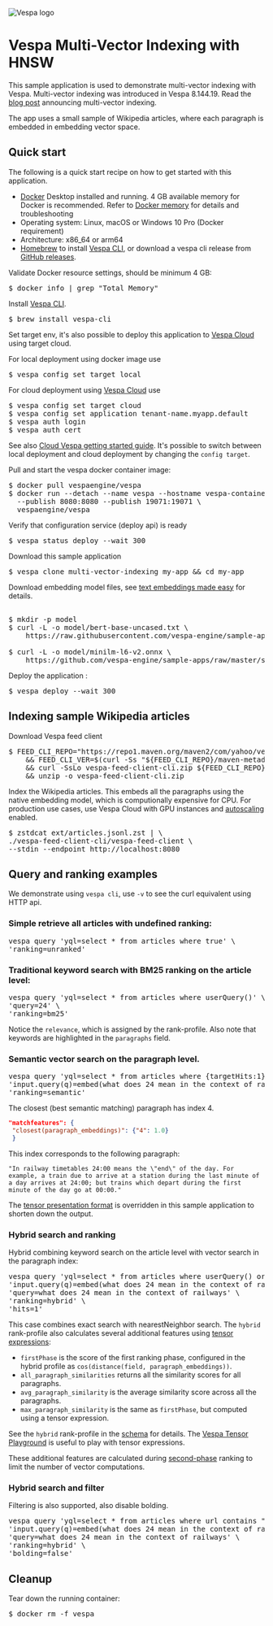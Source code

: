 <!-- Copyright Yahoo. Licensed under the terms of the Apache 2.0 license. See LICENSE in the project root.-->

![Vespa logo](https://vespa.ai/assets/vespa-logo-color.png)

# Vespa Multi-Vector Indexing with HNSW

This sample application is used to demonstrate multi-vector indexing with Vespa.
Multi-vector indexing was introduced in Vespa 8.144.19. 
Read the [blog post](https://blog.vespa.ai/) announcing multi-vector indexing. 

The app uses a small sample of Wikipedia articles, where each paragraph is embedded in embedding
vector space.

## Quick start

The following is a quick start recipe on how to get started with this application. 

* [Docker](https://www.docker.com/) Desktop installed and running. 4 GB available memory for Docker is recommended.
  Refer to [Docker memory](https://docs.vespa.ai/en/operations/docker-containers.html#memory)
  for details and troubleshooting
* Operating system: Linux, macOS or Windows 10 Pro (Docker requirement)
* Architecture: x86_64 or arm64
* [Homebrew](https://brew.sh/) to install [Vespa CLI](https://docs.vespa.ai/en/vespa-cli.html), or download 
  a vespa cli release from [GitHub releases](https://github.com/vespa-engine/vespa/releases).

Validate Docker resource settings, should be minimum 4 GB:

<pre>
$ docker info | grep "Total Memory"
</pre>

Install [Vespa CLI](https://docs.vespa.ai/en/vespa-cli.html). 

<pre >
$ brew install vespa-cli
</pre>

Set target env, it's also possible to deploy this application to [Vespa Cloud](https://cloud.vespa.ai/)
using target cloud. 

For local deployment using docker image use 

<pre data-test="exec">
$ vespa config set target local
</pre>

For cloud deployment using [Vespa Cloud](https://cloud.vespa.ai/) use

<pre>
$ vespa config set target cloud
$ vespa config set application tenant-name.myapp.default
$ vespa auth login 
$ vespa auth cert
</pre>

See also [Cloud Vespa getting started guide](https://cloud.vespa.ai/en/getting-started). 
It's possible to switch between local deployment and cloud deployment by changing the `config target`. 

Pull and start the vespa docker container image:

<pre data-test="exec">
$ docker pull vespaengine/vespa
$ docker run --detach --name vespa --hostname vespa-container \
  --publish 8080:8080 --publish 19071:19071 \
  vespaengine/vespa
</pre>

Verify that configuration service (deploy api) is ready

<pre data-test="exec">
$ vespa status deploy --wait 300
</pre>

Download this sample application 

<pre data-test="exec">
$ vespa clone multi-vector-indexing my-app && cd my-app
</pre>

Download embedding model files, see 
[text embeddings made easy](https://blog.vespa.ai/text-embedding-made-simple/) for details.

<pre data-test="exec"> 
$ mkdir -p model
$ curl -L -o model/bert-base-uncased.txt \
    https://raw.githubusercontent.com/vespa-engine/sample-apps/master/simple-semantic-search/model/bert-base-uncased.txt

$ curl -L -o model/minilm-l6-v2.onnx \
    https://github.com/vespa-engine/sample-apps/raw/master/simple-semantic-search/model/minilm-l6-v2.onnx
</pre>

Deploy the application : 

<pre data-test="exec" data-test-assert-contains="Success">
$ vespa deploy --wait 300
</pre>

## Indexing sample Wikipedia articles

Download Vespa feed client 

<pre data-test="exec">
$ FEED_CLI_REPO="https://repo1.maven.org/maven2/com/yahoo/vespa/vespa-feed-client-cli" \
	&& FEED_CLI_VER=$(curl -Ss "${FEED_CLI_REPO}/maven-metadata.xml" | sed -n 's/.*&lt;release&gt;\(.*\)&lt;.*&gt;/\1/p') \
	&& curl -SsLo vespa-feed-client-cli.zip ${FEED_CLI_REPO}/${FEED_CLI_VER}/vespa-feed-client-cli-${FEED_CLI_VER}-zip.zip \
	&& unzip -o vespa-feed-client-cli.zip
</pre>

Index the Wikipedia articles. This embeds all the paragraphs using the native embedding model, which
is computionally expensive for CPU. For production use cases, use Vespa Cloud with GPU instances and
[autoscaling](https://cloud.vespa.ai/en/autoscaling) enabled. 

<pre data-test="exec">
$ zstdcat ext/articles.jsonl.zst | \
./vespa-feed-client-cli/vespa-feed-client \
--stdin --endpoint http://localhost:8080
</pre>

## Query and ranking examples
We demonstrate using `vespa cli`, use `-v` to see the curl equivalent using HTTP api.  

### Simple retrieve all articles with undefined ranking:

<pre data-test="exec" data-test-assert-contains='"totalCount": 8'>
vespa query 'yql=select * from articles where true' \
'ranking=unranked'
</pre>

### Traditional keyword search with BM25 ranking on the article level:
<pre data-test="exec" data-test-assert-contains='24-hour clock'>
vespa query 'yql=select * from articles where userQuery()' \
'query=24' \
'ranking=bm25'
</pre>

Notice the `relevance`, which is assigned by the rank-profile. Also note
that keywords are highlighted in the `paragraphs` field. 

### Semantic vector search on the paragraph level. 

<pre data-test="exec" data-test-assert-contains='24-hour clock'>
vespa query 'yql=select * from articles where {targetHits:1}nearestNeighbor(paragraph_embeddings,q)' \
'input.query(q)=embed(what does 24 mean in the context of railways)' \
'ranking=semantic'
</pre>
The closest (best semantic matching) paragraph has index 4.
```json
"matchfeatures": {
 "closest(paragraph_embeddings)": {"4": 1.0}
 }
```
This index corresponds to the following paragraph:
```
"In railway timetables 24:00 means the \"end\" of the day. For example, a train due to arrive at a station during the last minute of a day arrives at 24:00; but trains which depart during the first minute of the day go at 00:00."
```
The [tensor presentation format](search/query-profiles/default.xml) is overridden in
this sample application to shorten down the output. 

### Hybrid search and ranking
Hybrid combining keyword search on the article level with vector search in the paragraph index:

<pre data-test="exec" data-test-assert-contains='24-hour clock'>
vespa query 'yql=select * from articles where userQuery() or ({targetHits:1}nearestNeighbor(paragraph_embeddings,q))' \
'input.query(q)=embed(what does 24 mean in the context of railways)' \
'query=what does 24 mean in the context of railways' \
'ranking=hybrid' \
'hits=1'
</pre>

This case combines exact search with nearestNeighbor search. The `hybrid` rank-profile 
also calculates several additional features using 
[tensor expressions](https://docs.vespa.ai/en/tensor-user-guide.html):

- `firstPhase` is the score of the first ranking phase, configured in the hybrid
profile as `cos(distance(field, paragraph_embeddings))`.
- `all_paragraph_similarities` returns all the similarity scores for all paragraphs.
- `avg_paragraph_similarity` is the average similarity score across all the paragraphs. 
- `max_paragraph_similarity` is the same as `firstPhase`, but computed using a tensor expression.

See the `hybrid` rank-profile in the [schema](schemas/wiki.sd) for details.
The [Vespa Tensor Playground](https://docs.vespa.ai/playground/) is useful to play
with tensor expressions. 

These additional features are 
calculated during [second-phase](https://docs.vespa.ai/en/phased-ranking.html) 
ranking to limit the number of vector computations. 

### Hybrid search and filter

Filtering is also supported, also disable bolding. 

<pre data-test="exec" data-test-assert-contains='24-hour clock'>
vespa query 'yql=select * from articles where url contains "9985" and userQuery() or ({targetHits:1}nearestNeighbor(paragraph_embeddings,q))' \
'input.query(q)=embed(what does 24 mean in the context of railways)' \
'query=what does 24 mean in the context of railways' \
'ranking=hybrid' \
'bolding=false'
</pre>

## Cleanup
Tear down the running container:
<pre data-test="after">
$ docker rm -f vespa
</pre>

